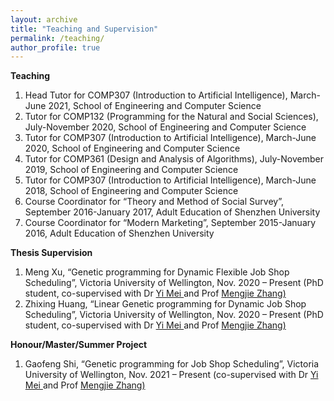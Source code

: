 ```yaml
---
layout: archive
title: "Teaching and Supervision"
permalink: /teaching/
author_profile: true
---
```


**Teaching**
1. Head Tutor for COMP307 (Introduction to Artificial Intelligence), March-June 2021, School of Engineering and Computer Science
2. Tutor for COMP132 (Programming for the Natural and Social Sciences), July-November 2020, School of Engineering and Computer Science
3. Tutor for COMP307 (Introduction to Artificial Intelligence), March-June 2020, School of Engineering and Computer Science
4. Tutor for COMP361 (Design and Analysis of Algorithms), July-November 2019, School of Engineering and Computer Science
5. Tutor for COMP307 (Introduction to Artificial Intelligence), March-June 2018, School of Engineering and Computer Science
6. Course Coordinator for “Theory and Method of Social Survey”, September 2016-January 2017, Adult Education of Shenzhen University
7. Course Coordinator for “Modern Marketing”, September 2015-January 2016, Adult Education of Shenzhen University

**Thesis Supervision**
<ol>
<li> Meng Xu, “Genetic programming for Dynamic Flexible Job Shop Scheduling”, Victoria University of Wellington, Nov. 2020 – Present (PhD student, co-supervised with Dr <a href="https://meiyi1986.github.io/"> Yi Mei </a> and Prof <a href="https://homepages.ecs.vuw.ac.nz/~mengjie/"> Mengjie Zhang) </a> </li> 
<li> Zhixing Huang, “Linear Genetic programming for Dynamic Job Shop Scheduling”, Victoria University of Wellington, Nov. 2020 – Present (PhD student, co-supervised with Dr <a href="https://meiyi1986.github.io/"> Yi Mei </a> and Prof <a href="https://homepages.ecs.vuw.ac.nz/~mengjie/"> Mengjie Zhang) </a> </li> 
</ol>


**Honour/Master/Summer Project**
<ol>
<li> Gaofeng Shi, “Genetic programming for Job Shop Scheduling”, Victoria University of Wellington, Nov. 2021 – Present (co-supervised with Dr <a href="https://meiyi1986.github.io/"> Yi Mei </a> and Prof <a href="https://homepages.ecs.vuw.ac.nz/~mengjie/"> Mengjie Zhang) </a> </li> 
</ol>
